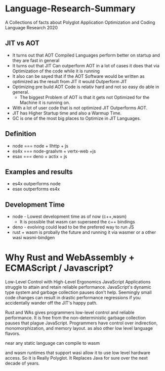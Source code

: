 # Language-Research-Summary
A Collections of facts about Polyglot Application Optimization and Coding Language Research 2020

## JIT vs AOT
- It turns out that AOT Compiled Languages perform better on startup and they are fast in general
- It turns out that JIT Can outperform AOT in a lot of cases it does that via Optimization of the code while it is running
- It also can be sayed that if the AOT Software would be written as optimized as the result from JIT it would Outperform JIT
- Optimizing pre build AOT Code is relativ hard and not so easy do able in general.
  - The biggest Problem of AOT is that it gets not Optimized for the Machine it is running on.
- With a lot of user code that is not optimized JIT Outperforms AOT.
- JIT has Higher Startup time and also a Warmup Time.
- GC is one of the most big places to Optimize in JIT Languages.

## Definition
- node === node + llhttp + js
- es4x === node-graalvm + vertx-web +js
- esax === deno + actix + js

## Examples and results
- es4x outperforms node
- esax outperforms es4x

## Development Time
- node - Lowest development time as of now (c++,wasm)
  - It is possible that wasm can superseed the c++ bindings
- deno - evolving could lead to be the prefered way to run JS
- rust + wasm is probally the future and running it via wasmer or a other wasi wasmi-bindgen

# Why Rust and WebAssembly + ECMAScript / Javascript?
Low-Level Control with High-Level Ergonomics
JavaScript Applications struggle to attain and retain reliable performance. JavaScript's dynamic type system and garbage collection pauses don't help. Seemingly small code changes can result in drastic performance regressions if you accidentally wander off the JIT's happy path.

Rust and WAs gives programmers low-level control and reliable performance. It is free from the non-deterministic garbage collection pauses that plague JavaScript. Programmers have control over indirection, monomorphization, and memory layout.
as also other low level language flavors.

near any static language can compile to wasm

and wasm runtimes that support wasi allow it to use low level hardware access. So it is Really Polyglot. It Replaces Java for sure over the next decade of years.

